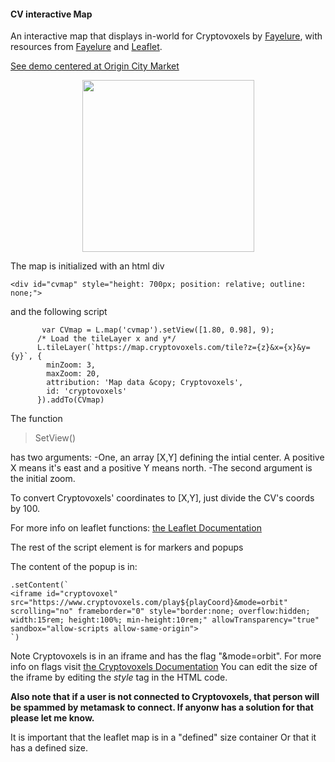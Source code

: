 
#### CV interactive Map
 An interactive map that displays in-world for Cryptovoxels by [Fayelure](https://twitter.com/Benjythebee), with resources from [Fayelure](https://cryptovoxels.com) and [Leaflet](https://leafletjs.com/).

[See demo centered at Origin City Market](https://benjythebee.github.io/CV_interactive_map/index.html)
<br>
<center>
<img src="https://benjythebee.github.io/CV_interactive_map/img/Thumbnail.PNG" width="275"></center>

The map is initialized with an html div
```
<div id="cvmap" style="height: 700px; position: relative; outline: none;">
```
and the following script
```
       var CVmap = L.map('cvmap').setView([1.80, 0.98], 9);
      /* Load the tileLayer x and y*/
      L.tileLayer(`https://map.cryptovoxels.com/tile?z={z}&x={x}&y={y}`, {
        minZoom: 3,
        maxZoom: 20,
        attribution: 'Map data &copy; Cryptovoxels',
        id: 'cryptovoxels'
      }).addTo(CVmap)
```
The function
>SetView()

has two arguments: 
-One, an array [X,Y] defining the intial center. A positive X means it's east and a positive Y means north. 
-The second argument is the initial zoom.

To convert Cryptovoxels' coordinates to [X,Y], just divide the CV's coords by 100.

For more info on leaflet functions: [the Leaflet Documentation](https://leafletjs.com/reference-1.6.0.html#map-methods-for-modifying-map-state)

The rest of the script element is for markers and popups

 The content of the popup is in:
 ```
.setContent(`
<iframe id="cryptovoxel" src="https://www.cryptovoxels.com/play${playCoord}&mode=orbit" scrolling="no" frameborder="0" style="border:none; overflow:hidden; width:15rem; height:100%; min-height:10rem;" allowTransparency="true" sandbox="allow-scripts allow-same-origin">
`)

 ```
Note Cryptovoxels is in an iframe and has the flag "&mode=orbit". For more info on flags visit [the Cryptovoxels Documentation](https://www.cryptovoxels.com/docs/flags)
You can edit the size of the iframe by editing the *style* tag in the HTML code.

**Also note that if a user is not connected to Cryptovoxels, that person will be spammed by metamask to connect. If anyonw has a solution for that please let me know.**

It is important that the leaflet map is in a "defined" size container Or that it has a defined size.


